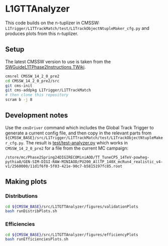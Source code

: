 # L1GTTAnalyzer

This code builds on the n-tuplizer in CMSSW: `L1Trigger/L1TTrackMatch/test/L1TrackObjectNtupleMaker_cfg.py` and produces plots from this n-tuplizer.

## Setup

The latest CMSSW version to use is taken from the [SWGuideL1TPhase2Instructions TWiki](https://twiki.cern.ch/twiki/bin/view/CMSPublic/SWGuideL1TPhase2Instructions#Running_With_Track_Trigger).
```bash
cmsrel CMSSW_14_2_0_pre2
cd CMSSW_14_2_0_pre2/src
git cms-init
git cms-addpkg L1Trigger/L1TTrackMatch
# then clone this repository
scram b -j 8
```

## Development notes
Use the `cmsDriver` command which includes the Global Track Trigger to generate a current config file, and then copy in the relevant parts from `${CMSSW_BASE}/src/L1Trigger/L1TTrackMatch/test/L1TrackObjectNtupleMaker_cfg.py`. The result is [test/test-analyzer.py](test/test-analyzer.py) which works in `CMSSW_14_2_0_pre2` for a file from the current MC campaign:

```
/store/mc/Phase2Spring24DIGIRECOMiniAOD/TT_TuneCP5_14TeV-powheg-pythia8/GEN-SIM-DIGI-RAW-MINIAOD/PU200_AllTP_140X_mcRun4_realistic_v4-v1/2560000/11d1f6f0-5f03-421e-90c7-b5815197fc85.root
```

## Making plots

### Distributions 

```bash
cd ${CMSSW_BASE}/src/L1TGTTAnalyzer/figures/validationPlots
bash runDistribPlots.sh
```

### Efficiencies

```bash
cd ${CMSSW_BASE}/src/L1TGTTAnalyzer/figures/efficiencyPlots
bash runEfficienciesPlots.sh
```

